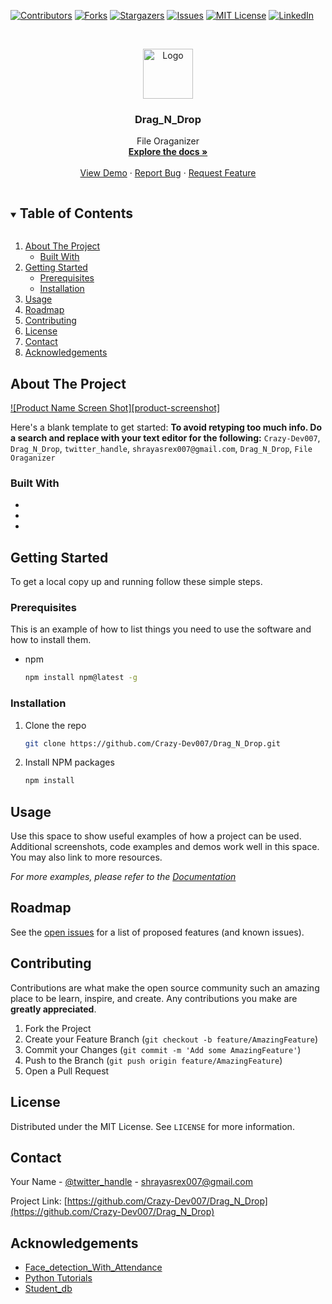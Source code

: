 <!-- # Drag_N_Drop
Ideas to develop app  application that best on Python thinker which will help us to organise the files in the computer according to their extensions
it was a simple idea and Simple code -->
<!--
*** Thanks for checking out the Best-README-Template. If you have a suggestion
*** that would make this better, please fork the repo and create a pull request
*** or simply open an issue with the tag "enhancement".
*** Thanks again! Now go create something AMAZING! :D
***
***
***
*** To avoid retyping too much info. Do a search and replace for the following:
*** Crazy-Dev007, Drag_N_Drop, twitter_handle, shrayasrex007@gmail.com, Drag_N_Drop, File Oraganizer
-->



<!-- PROJECT SHIELDS -->
<!--
*** I'm using markdown "reference style" links for readability.
*** Reference links are enclosed in brackets [ ] instead of parentheses ( ).
*** See the bottom of this document for the declaration of the reference variables
*** for contributors-url, forks-url, etc. This is an optional, concise syntax you may use.
*** https://www.markdownguide.org/basic-syntax/#reference-style-links
-->
[![Contributors][contributors-shield]][contributors-url]
[![Forks][forks-shield]][forks-url]
[![Stargazers][stars-shield]][stars-url]
[![Issues][issues-shield]][issues-url]
[![MIT License][license-shield]][license-url]
[![LinkedIn][linkedin-shield]][linkedin-url]



<!-- PROJECT LOGO -->
<br />
<p align="center">
  <a href="https://github.com/Crazy-Dev007/Drag_N_Drop">
    <img src="images/logo.png" alt="Logo" width="80" height="80">
  </a>

  <h3 align="center">Drag_N_Drop</h3>

  <p align="center">
    File Oraganizer
    <br />
    <a href="https://github.com/Crazy-Dev007/Drag_N_Drop"><strong>Explore the docs »</strong></a>
    <br />
    <br />
    <a href="https://github.com/Crazy-Dev007/Drag_N_Drop">View Demo</a>
    ·
    <a href="https://github.com/Crazy-Dev007/Drag_N_Drop/issues">Report Bug</a>
    ·
    <a href="https://github.com/Crazy-Dev007/Drag_N_Drop/issues">Request Feature</a>
  </p>
</p>



<!-- TABLE OF CONTENTS -->
<details open="open">
  <summary><h2 style="display: inline-block">Table of Contents</h2></summary>
  <ol>
    <li>
      <a href="#about-the-project">About The Project</a>
      <ul>
        <li><a href="#built-with">Built With</a></li>
      </ul>
    </li>
    <li>
      <a href="#getting-started">Getting Started</a>
      <ul>
        <li><a href="#prerequisites">Prerequisites</a></li>
        <li><a href="#installation">Installation</a></li>
      </ul>
    </li>
    <li><a href="#usage">Usage</a></li>
    <li><a href="#roadmap">Roadmap</a></li>
    <li><a href="#contributing">Contributing</a></li>
    <li><a href="#license">License</a></li>
    <li><a href="#contact">Contact</a></li>
    <li><a href="#acknowledgements">Acknowledgements</a></li>
  </ol>
</details>



<!-- ABOUT THE PROJECT -->
## About The Project

[![Product Name Screen Shot][product-screenshot]](https://example.com)

Here's a blank template to get started:
**To avoid retyping too much info. Do a search and replace with your text editor for the following:**
`Crazy-Dev007`, `Drag_N_Drop`, `twitter_handle`, `shrayasrex007@gmail.com`, `Drag_N_Drop`, `File Oraganizer`


### Built With

* []()
* []()
* []()



<!-- GETTING STARTED -->
## Getting Started

To get a local copy up and running follow these simple steps.

### Prerequisites

This is an example of how to list things you need to use the software and how to install them.
* npm
  ```sh
  npm install npm@latest -g
  ```

### Installation

1. Clone the repo
   ```sh
   git clone https://github.com/Crazy-Dev007/Drag_N_Drop.git
   ```
2. Install NPM packages
   ```sh
   npm install
   ```



<!-- USAGE EXAMPLES -->
## Usage

Use this space to show useful examples of how a project can be used. Additional screenshots, code examples and demos work well in this space. You may also link to more resources.

_For more examples, please refer to the [Documentation](https://example.com)_



<!-- ROADMAP -->
## Roadmap

See the [open issues](https://github.com/Crazy-Dev007/Drag_N_Drop/issues) for a list of proposed features (and known issues).



<!-- CONTRIBUTING -->
## Contributing

Contributions are what make the open source community such an amazing place to be learn, inspire, and create. Any contributions you make are **greatly appreciated**.

1. Fork the Project
2. Create your Feature Branch (`git checkout -b feature/AmazingFeature`)
3. Commit your Changes (`git commit -m 'Add some AmazingFeature'`)
4. Push to the Branch (`git push origin feature/AmazingFeature`)
5. Open a Pull Request



<!-- LICENSE -->
## License

Distributed under the MIT License. See `LICENSE` for more information.



<!-- CONTACT -->
## Contact

Your Name - [@twitter_handle](https://twitter.com/twitter_handle) - shrayasrex007@gmail.com

Project Link: [https://github.com/Crazy-Dev007/Drag_N_Drop](https://github.com/Crazy-Dev007/Drag_N_Drop)



<!-- ACKNOWLEDGEMENTS -->
## Acknowledgements

* [Face_detection_With_Attendance]()
* [Python Tutorials]()
* [Student_db]()





<!-- MARKDOWN LINKS & IMAGES -->
<!-- https://www.markdownguide.org/basic-syntax/#reference-style-links -->
[contributors-shield]: https://img.shields.io/github/contributors/Crazy-Dev007/repo.svg?style=for-the-badge
[contributors-url]: https://github.com/Crazy-Dev007/repo/graphs/contributors
[forks-shield]: https://img.shields.io/github/forks/Crazy-Dev007/repo.svg?style=for-the-badge
[forks-url]: https://github.com/Crazy-Dev007/repo/network/members
[stars-shield]: https://img.shields.io/github/stars/Crazy-Dev007/repo.svg?style=for-the-badge
[stars-url]: https://github.com/Crazy-Dev007/repo/stargazers
[issues-shield]: https://img.shields.io/github/issues/Crazy-Dev007/repo.svg?style=for-the-badge
[issues-url]: https://github.com/Crazy-Dev007/repo/issues
[license-shield]: https://img.shields.io/github/license/Crazy-Dev007/repo.svg?style=for-the-badge
[license-url]: https://github.com/Crazy-Dev007/repo/blob/master/LICENSE.txt
[linkedin-shield]: https://img.shields.io/badge/-LinkedIn-black.svg?style=for-the-badge&logo=linkedin&colorB=555
[linkedin-url]: https://linkedin.com/in/Crazy-Dev007

